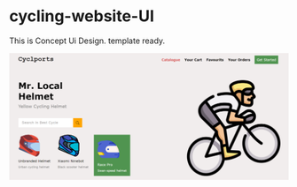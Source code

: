 # cycling-website-UI

This is Concept Ui Design. template ready.

![veiw](https://github.com/Thedevelop3r/cycling-website-UI/blob/master/images/newcycledesign.png)
